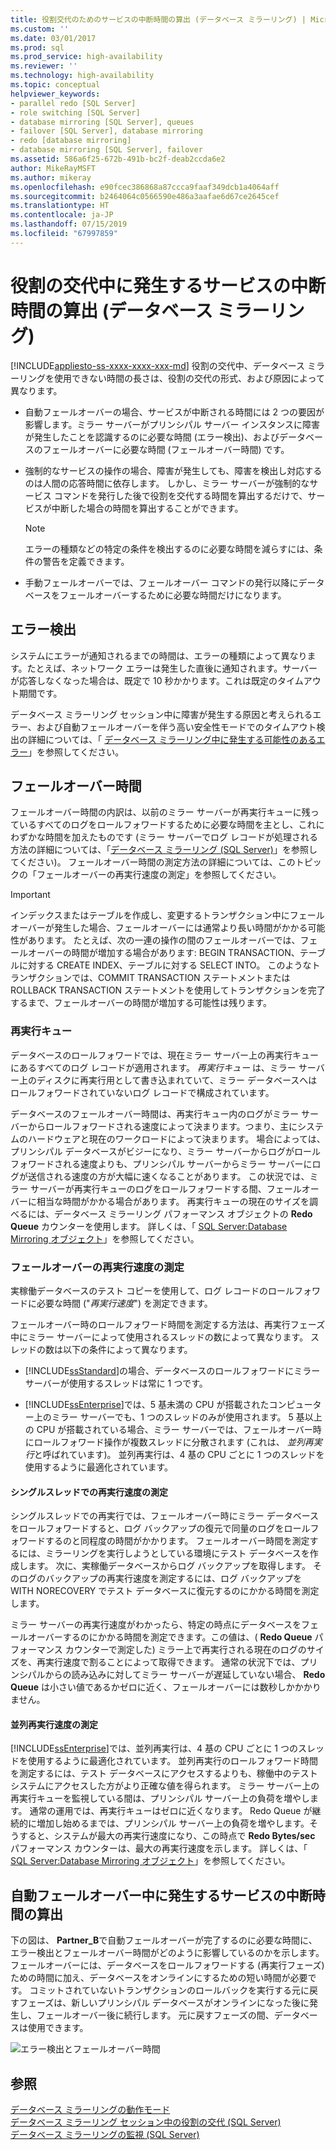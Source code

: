 ```yaml
---
title: 役割交代のためのサービスの中断時間の算出 (データベース ミラーリング) | Microsoft Docs
ms.custom: ''
ms.date: 03/01/2017
ms.prod: sql
ms.prod_service: high-availability
ms.reviewer: ''
ms.technology: high-availability
ms.topic: conceptual
helpviewer_keywords:
- parallel redo [SQL Server]
- role switching [SQL Server]
- database mirroring [SQL Server], queues
- failover [SQL Server], database mirroring
- redo [database mirroring]
- database mirroring [SQL Server], failover
ms.assetid: 586a6f25-672b-491b-bc2f-deab2ccda6e2
author: MikeRayMSFT
ms.author: mikeray
ms.openlocfilehash: e90fcec386868a87ccca9faaf349dcb1a4064aff
ms.sourcegitcommit: b2464064c0566590e486a3aafae6d67ce2645cef
ms.translationtype: HT
ms.contentlocale: ja-JP
ms.lasthandoff: 07/15/2019
ms.locfileid: "67997859"
---
```

# <a name="estimate-the-interruption-of-service-during-role-switching-database-mirroring"></a>役割の交代中に発生するサービスの中断時間の算出 (データベース ミラーリング)
[!INCLUDE[appliesto-ss-xxxx-xxxx-xxx-md](../../includes/appliesto-ss-xxxx-xxxx-xxx-md.md)]
  役割の交代中、データベース ミラーリングを使用できない時間の長さは、役割の交代の形式、および原因によって異なります。  
  
-   自動フェールオーバーの場合、サービスが中断される時間には 2 つの要因が影響します。ミラー サーバーがプリンシパル サーバー インスタンスに障害が発生したことを認識するのに必要な時間 (エラー検出)、およびデータベースのフェールオーバーに必要な時間 (フェールオーバー時間) です。  
  
-   強制的なサービスの操作の場合、障害が発生しても、障害を検出し対応するのは人間の応答時間に依存します。 しかし、ミラー サーバーが強制的なサービス コマンドを発行した後で役割を交代する時間を算出するだけで、サービスが中断した場合の時間を算出することができます。  
  
    > [!NOTE]  
    >  エラーの種類などの特定の条件を検出するのに必要な時間を減らすには、条件の警告を定義できます。  
  
-   手動フェールオーバーでは、フェールオーバー コマンドの発行以降にデータベースをフェールオーバーするために必要な時間だけになります。  
  
## <a name="error-detection"></a>エラー検出  
 システムにエラーが通知されるまでの時間は、エラーの種類によって異なります。たとえば、ネットワーク エラーは発生した直後に通知されます。サーバーが応答しなくなった場合は、既定で 10 秒かかります。これは既定のタイムアウト期間です。  
  
 データベース ミラーリング セッション中に障害が発生する原因と考えられるエラー、および自動フェールオーバーを伴う高い安全性モードでのタイムアウト検出の詳細については、「 [データベース ミラーリング中に発生する可能性のあるエラー](../../database-engine/database-mirroring/possible-failures-during-database-mirroring.md)」を参照してください。  
  
## <a name="failover-time"></a>フェールオーバー時間  
 フェールオーバー時間の内訳は、以前のミラー サーバーが再実行キューに残っているすべてのログをロールフォワードするために必要な時間を主とし、これにわずかな時間を加えたものです (ミラー サーバーでログ レコードが処理される方法の詳細については、「[データベース ミラーリング &#40;SQL Server&#41;](../../database-engine/database-mirroring/database-mirroring-sql-server.md)」を参照してください)。 フェールオーバー時間の測定方法の詳細については、このトピックの「フェールオーバーの再実行速度の測定」を参照してください。  
  
> [!IMPORTANT]  
>  インデックスまたはテーブルを作成し、変更するトランザクション中にフェールオーバーが発生した場合、フェールオーバーには通常より長い時間がかかる可能性があります。  たとえば、次の一連の操作の間のフェールオーバーでは、フェールオーバーの時間が増加する場合があります: BEGIN TRANSACTION、テーブルに対する CREATE INDEX、テーブルに対する SELECT INTO。 このようなトランザクションでは、COMMIT TRANSACTION ステートメントまたは ROLLBACK TRANSACTION ステートメントを使用してトランザクションを完了するまで、フェールオーバーの時間が増加する可能性は残ります。  
  
### <a name="the-redo-queue"></a>再実行キュー  
 データベースのロールフォワードでは、現在ミラー サーバー上の再実行キューにあるすべてのログ レコードが適用されます。 *再実行キュー* は、ミラー サーバー上のディスクに再実行用として書き込まれていて、ミラー データベースへはロールフォワードされていないログ レコードで構成されています。  
  
 データベースのフェールオーバー時間は、再実行キュー内のログがミラー サーバーからロールフォワードされる速度によって決まります。つまり、主にシステムのハードウェアと現在のワークロードによって決まります。 場合によっては、プリンシパル データベースがビジーになり、ミラー サーバーからログがロールフォワードされる速度よりも、プリンシパル サーバーからミラー サーバーにログが送信される速度の方が大幅に速くなることがあります。 この状況では、ミラー サーバーが再実行キューのログをロールフォワードする間、フェールオーバーに相当な時間がかかる場合があります。 再実行キューの現在のサイズを調べるには、データベース ミラーリング パフォーマンス オブジェクトの **Redo Queue** カウンターを使用します。 詳しくは、「 [SQL Server:Database Mirroring オブジェクト](../../relational-databases/performance-monitor/sql-server-database-mirroring-object.md)」を参照してください。  
  
### <a name="estimating-the-failover-redo-rate"></a>フェールオーバーの再実行速度の測定  
 実稼働データベースのテスト コピーを使用して、ログ レコードのロールフォワードに必要な時間 ("*再実行速度*") を測定できます。  
  
 フェールオーバー時のロールフォワード時間を測定する方法は、再実行フェーズ中にミラー サーバーによって使用されるスレッドの数によって異なります。 スレッドの数は以下の条件によって異なります。  
  
-   [!INCLUDE[ssStandard](../../includes/ssstandard-md.md)]の場合、データベースのロールフォワードにミラー サーバーが使用するスレッドは常に 1 つです。  
  
-   [!INCLUDE[ssEnterprise](../../includes/ssenterprise-md.md)]では、5 基未満の CPU が搭載されたコンピューター上のミラー サーバーでも、1 つのスレッドのみが使用されます。 5 基以上の CPU が搭載されている場合、ミラー サーバーでは、フェールオーバー時にロールフォワード操作が複数スレッドに分散されます (これは、 *並列再実行*と呼ばれています)。 並列再実行は、4 基の CPU ごとに 1 つのスレッドを使用するように最適化されています。  
  
#### <a name="estimating-the-single-threaded-redo-rate"></a>シングルスレッドでの再実行速度の測定  
 シングルスレッドでの再実行では、フェールオーバー時にミラー データベースをロールフォワードすると、ログ バックアップの復元で同量のログをロールフォワードするのと同程度の時間がかかります。 フェールオーバー時間を測定するには、ミラーリングを実行しようとしている環境にテスト データベースを作成します。 次に、実稼働データベースからログ バックアップを取得します。 そのログのバックアップの再実行速度を測定するには、ログ バックアップを WITH NORECOVERY でテスト データベースに復元するのにかかる時間を測定します。  
  
 ミラー サーバーの再実行速度がわかったら、特定の時点にデータベースをフェールオーバーするのにかかる時間を測定できます。この値は、( **Redo Queue** パフォーマンス カウンターで測定した) ミラー上で再実行される現在のログのサイズを、再実行速度で割ることによって取得できます。 通常の状況下では、プリンシパルからの読み込みに対してミラー サーバーが遅延していない場合、 **Redo Queue** は小さい値であるかゼロに近く、フェールオーバーには数秒しかかかりません。  
  
#### <a name="estimating-the-parallel-redo-rate"></a>並列再実行速度の測定  
 [!INCLUDE[ssEnterprise](../../includes/ssenterprise-md.md)]では、並列再実行は、4 基の CPU ごとに 1 つのスレッドを使用するように最適化されています。 並列再実行のロールフォワード時間を測定するには、テスト データベースにアクセスするよりも、稼働中のテスト システムにアクセスした方がより正確な値を得られます。 ミラー サーバー上の再実行キューを監視している間は、プリンシパル サーバー上の負荷を増やします。 通常の運用では、再実行キューはゼロに近くなります。 Redo Queue が継続的に増加し始めるまでは、プリンシパル サーバー上の負荷を増やします。そうすると、システムが最大の再実行速度になり、この時点で **Redo Bytes/sec** パフォーマンス カウンターは、最大の再実行速度を示します。 詳しくは、「 [SQL Server:Database Mirroring オブジェクト](../../relational-databases/performance-monitor/sql-server-database-mirroring-object.md)」を参照してください。  
  
## <a name="estimating-interruption-of-service-during-automatic-failover"></a>自動フェールオーバー中に発生するサービスの中断時間の算出  
 下の図は、 **Partner_B**で自動フェールオーバーが完了するのに必要な時間に、エラー検出とフェールオーバー時間がどのように影響しているのかを示します。 フェールオーバーには、データベースをロールフォワードする (再実行フェーズ) ための時間に加え、データベースをオンラインにするための短い時間が必要です。 コミットされていないトランザクションのロールバックを実行する元に戻すフェーズは、新しいプリンシパル データベースがオンラインになった後に発生し、フェールオーバー後に続行します。 元に戻すフェーズの間、データベースは使用できます。  
  
 ![エラー検出とフェールオーバー時間](../../database-engine/database-mirroring/media/dbm-failovauto-time.gif "エラー検出とフェールオーバー時間")  
  
## <a name="see-also"></a>参照  
 [データベース ミラーリングの動作モード](../../database-engine/database-mirroring/database-mirroring-operating-modes.md)   
 [データベース ミラーリング セッション中の役割の交代 &#40;SQL Server&#41;](../../database-engine/database-mirroring/role-switching-during-a-database-mirroring-session-sql-server.md)   
 [データベース ミラーリングの監視 &#40;SQL Server&#41;](../../database-engine/database-mirroring/monitoring-database-mirroring-sql-server.md)  
  
  
